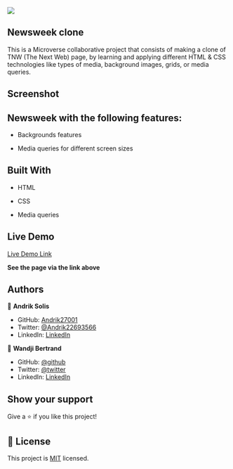 ![](https://img.shields.io/badge/Microverse-blueviolet)

## Newsweek clone

This is a Microverse collaborative project that consists of making a clone of  TNW (The Next Web) page, by learning and applying different HTML & CSS technologies like types of media, background images, grids, or media queries.

## Screenshot



## Newsweek with the following features:

- Backgrounds features

- Media queries for different screen sizes


## Built With

- HTML

- CSS

- Media queries


## Live Demo

[Live Demo Link](https://laughing-volhard-eb1222.netlify.app)

**See the page via the link above**


## Authors

👤 **Andrik Solis**

- GitHub: [Andrik27001](https://github.com/Andrik27001)
- Twitter: [@Andrik22693566](https://twitter.com/Andrik22693566)
- LinkedIn: [LinkedIn](https://www.linkedin.com/in/andrik-solis-paniagua-a0ab251b5/)

👤 **Wandji Bertrand**

- GitHub: [@github](https://github.com/wandji20)
- Twitter: [@twitter](https://twitter.com/wandjibertrand)
- LinkedIn: [LinkedIn](linkedin.com/in/wandji-bertrand-5232621b2/)


## Show your support

Give a ⭐️ if you like this project!


## 📝 License

This project is [MIT](LICENSE) licensed.
